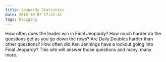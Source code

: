 ```yaml
---
title: Jeopardy Statistics
date: 2016-10-07 17:21:42
tags: blogging
---
```

How often does the leader win in Final Jeopardy?
How much harder do the questions get as you go down the rows?
Are Daily Doubles harder than other questions?
How often did Ken Jennings have a lockout going into Final Jeopardy?
This site will answer those questions and many, many more.
